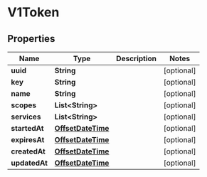 

# V1Token

## Properties

Name | Type | Description | Notes
------------ | ------------- | ------------- | -------------
**uuid** | **String** |  |  [optional]
**key** | **String** |  |  [optional]
**name** | **String** |  |  [optional]
**scopes** | **List&lt;String&gt;** |  |  [optional]
**services** | **List&lt;String&gt;** |  |  [optional]
**startedAt** | [**OffsetDateTime**](OffsetDateTime.md) |  |  [optional]
**expiresAt** | [**OffsetDateTime**](OffsetDateTime.md) |  |  [optional]
**createdAt** | [**OffsetDateTime**](OffsetDateTime.md) |  |  [optional]
**updatedAt** | [**OffsetDateTime**](OffsetDateTime.md) |  |  [optional]



